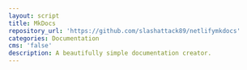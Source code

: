 ```yaml
---
layout: script
title: MkDocs
repository_url: 'https://github.com/slashattack89/netlifymkdocs'
categories: Documentation
cms: 'false'
description: A beautifully simple documentation creator.
---
```


